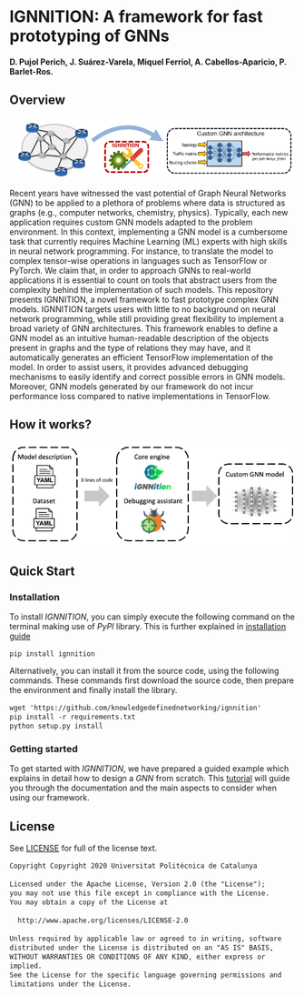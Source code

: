 # IGNNITION: A framework for fast prototyping of GNNs
#### D. Pujol Perich, J. Suárez-Varela, Miquel Ferriol, A. Cabellos-Aparicio, P. Barlet-Ros.
 
## Overview
<p align="center"> 
  <img src="/assets/overview.PNG" width="800" alt>
</p>

Recent years have witnessed the vast potential of Graph Neural Networks (GNN) to be applied to a plethora of problems where data is structured as graphs (e.g., computer networks, chemistry, physics). Typically, each new application requires custom GNN models adapted to the problem environment. In this context, implementing a GNN model is a cumbersome task that currently requires Machine Learning (ML) experts with high skills in neural network programming. For instance, to translate the model to complex tensor-wise operations in languages such as TensorFlow or PyTorch. We claim that, in order to approach GNNs to real-world applications it is essential to count on tools that abstract users from the complexity behind the implementation of such models. This repository presents IGNNITION, a novel framework to fast prototype complex GNN models. IGNNITION targets users with little to no background on neural network programming, while still providing great flexibility to implement a broad variety of GNN architectures. This framework enables to define a GNN model as an intuitive human-readable description of the objects present in graphs and the type of relations they may have, and it automatically generates an efficient TensorFlow implementation of the model. In order to assist users, it provides advanced debugging mechanisms to easily identify and correct possible errors in GNN models. Moreover, GNN models generated by our framework do not incur performance loss compared to native implementations in TensorFlow.
 
 ## How it works?
 <p align="center"> 
  <img src="/assets/workflow.png" width="900" alt>
</p>


## Quick Start
### Installation
To install *IGNNITION*, you can simply execute the following command on the terminal making use of *PyPI* library. This is further explained in [installation guide](https://wwww.ignnition.net)
```
pip install ignnition
```
Alternatively, you can install it from the source code, using the following commands. These commands first download the source code, then prepare the environment and finally install the library.

```
wget 'https://github.com/knowledgedefinednetworking/ignnition'
pip install -r requirements.txt
python setup.py install
```

### Getting started
To get started with *IGNNITION*, we have prepared a guided example which explains in detail how to design a *GNN* from scratch.
This [tutorial](https://wwww.ignnition.net) will guide you through the documentation and the main aspects to consider when using our framework.


## License
See [LICENSE](LICENSE) for full of the license text.
```
Copyright Copyright 2020 Universitat Politècnica de Catalunya

Licensed under the Apache License, Version 2.0 (the "License");
you may not use this file except in compliance with the License.
You may obtain a copy of the License at

  http://www.apache.org/licenses/LICENSE-2.0

Unless required by applicable law or agreed to in writing, software
distributed under the License is distributed on an "AS IS" BASIS,
WITHOUT WARRANTIES OR CONDITIONS OF ANY KIND, either express or implied.
See the License for the specific language governing permissions and
limitations under the License.
```

